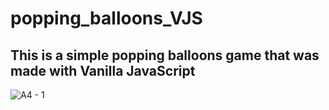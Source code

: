 # popping_balloons_VJS

## This is a simple popping balloons game that was made with Vanilla JavaScript

![A4 - 1](https://user-images.githubusercontent.com/40785452/110552952-08e8a180-80ed-11eb-90bd-09081bd1d43a.jpg)
